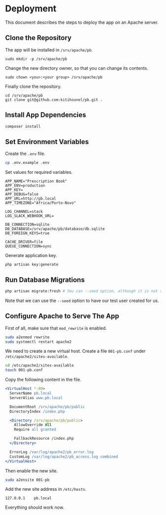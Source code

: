 # Deployment

This document describes the steps to deploy the app on an Apache server.

## Clone the Repository

The app will be installed in `/srv/apache/pb`.

```
sudo mkdir -p /srv/apache/pb
```

Change the new directory owner, so that you can change its contents.

```bash.
sudo chown <you>:<your group> /srv/apache/pb
```

Finally clone the repository.

```
cd /srv/apache/pb
git clone git@github.com:kitihounel/pb.git .
```

## Install App Dependencies

```bash
composer install
```

## Set Environment Variables

Create the `.env` file.

```bash
cp .env.example .env
```

Set values for required variables.

```env
APP_NAME="Prescription Book"
APP_ENV=production
APP_KEY=
APP_DEBUG=false
APP_URL=http://pb.local
APP_TIMEZONE="Africa/Porto-Novo"

LOG_CHANNEL=stack
LOG_SLACK_WEBHOOK_URL=

DB_CONNECTION=sqlite
DB_DATABASE=/srv/apache/pb/database/db.sqlite
DB_FOREIGN_KEYS=true

CACHE_DRIVER=file
QUEUE_CONNECTION=sync
```

Generate application key.

```
php artisan key:generate
```

## Run Database Migrations 

```bash
php artisan migrate:fresh # You can --seed option, although it is not recommended in production.
```

Note that we can use the `--seed` option to have our test user created for us.

## Configure Apache to Serve The App

First of all, make sure that `mod_rewrite` is enabled.

```bash
sudo a2enmod rewrite
sudo systemctl restart apache2
```

We need to create a new virtual host. Create a file `001-pb.conf` under `/etc/apache2/sites-available`.

```bash
cd /etc/apache2/sites-available
touch 001-pb.conf
```

Copy the following content in the file.

```apache
<VirtualHost *:80>
  ServerName pb.local
  ServerAlias www.pb.local

  DocumentRoot /srv/apache/pb/public
  DirectoryIndex /index.php

  <Directory /srv/apache/pb/public>
    AllowOverride All
    Require all granted

    FallbackResource /index.php
  </Directory>

  ErrorLog /var/log/apache2/pb_error.log
  CustomLog /var/log/apache2/pb_access.log combined
</VirtualHost>
```

Then enable the new site.

```bash
sudo a2ensite 001-pb
```

Add the new site address in `/etc/hosts`.

```
127.0.0.1    pb.local
```

Everything should work now.
